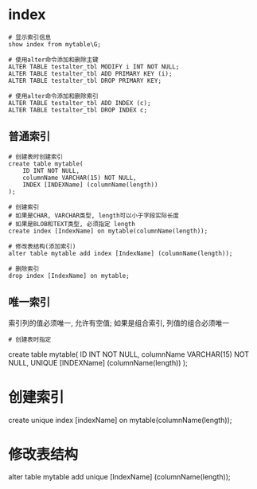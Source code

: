 # index

```
# 显示索引信息
show index from mytable\G;

# 使用alter命令添加和删除主键
ALTER TABLE testalter_tbl MODIFY i INT NOT NULL;
ALTER TABLE testalter_tbl ADD PRIMARY KEY (i);
ALTER TABLE testalter_tbl DROP PRIMARY KEY;

# 使用alter命令添加和删除索引
ALTER TABLE testalter_tbl ADD INDEX (c);
ALTER TABLE testalter_tbl DROP INDEX c;
```

## 普通索引

```
# 创建表时创建索引
create table mytable(
    ID INT NOT NULL,
    columnName VARCHAR(15) NOT NULL,
    INDEX [INDEXName] (columnName(length))
);

# 创建索引
# 如果是CHAR, VARCHAR类型, length可以小于字段实际长度
# 如果是BLOB和TEXT类型, 必须指定 length
create index [IndexName] on mytable(columnName(length));

# 修改表结构(添加索引)
alter table mytable add index [IndexName] (columnName(length)); 

# 删除索引
drop index [IndexName] on mytable;
```

## 唯一索引

索引列的值必须唯一, 允许有空值; 如果是组合索引, 列值的组合必须唯一

```
# 创建表时指定
```
create table mytable(
    ID INT NOT NULL,
    columnName VARCHAR(15) NOT NULL,
    UNIQUE [INDEXName] (columnName(length))
);

# 创建索引
create unique index [indexName] on mytable(columnName(length));

# 修改表结构
alter table mytable add unique [IndexName] (columnName(length)); 
```

